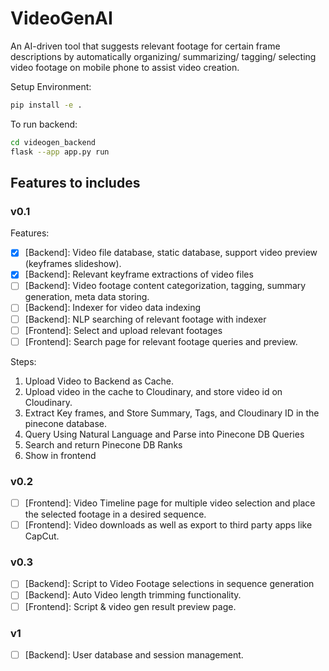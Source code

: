 # VideoGenAI
An AI-driven tool that suggests relevant footage for certain frame descriptions by automatically organizing/ summarizing/ tagging/ selecting video footage on mobile phone to assist video creation.

Setup Environment:
```bash
pip install -e .
```

To run backend:
```bash
cd videogen_backend
flask --app app.py run 
```

## Features to includes

### v0.1
Features:
- [x] [Backend]: Video file database, static database, support video preview (keyframes slideshow).
- [x] [Backend]: Relevant keyframe extractions of video files
- [ ] [Backend]: Video footage content categorization, tagging, summary generation, meta data storing.
- [ ] [Backend]: Indexer for video data indexing
- [ ] [Backend]: NLP searching of relevant footage with indexer
- [ ] [Frontend]: Select and upload relevant footages
- [ ] [Frontend]: Search page for relevant footage queries and preview.

Steps:
1. Upload Video to Backend as Cache.
2. Upload video in the cache to Cloudinary, and store video id on Cloudinary.
3. Extract Key frames, and Store Summary, Tags, and Cloudinary ID in the pinecone database.
4. Query Using Natural Language and Parse into Pinecone DB Queries
5. Search and return Pinecone DB Ranks
6. Show in frontend

### v0.2
- [ ] [Frontend]: Video Timeline page for multiple video selection and place the selected footage in a desired sequence.
- [ ] [Frontend]: Video downloads as well as export to third party apps like CapCut.

### v0.3
- [ ] [Backend]: Script to Video Footage selections in sequence generation
- [ ] [Backend]: Auto Video length trimming functionality.
- [ ] [Frontend]: Script & video gen result preview page.

### v1
- [ ] [Backend]: User database and session management.

